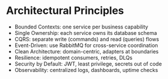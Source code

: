 # Architectural Principles

- Bounded Contexts: one service per business capability
- Single Ownership: each service owns its database schema
- CQRS: separate write (commands) and read (queries) flows
- Event-Driven: use RabbitMQ for cross-service coordination
- Clean Architecture: domain-centric, adapters at boundaries
- Resilience: idempotent consumers, retries, DLQs
- Security by Default: JWT, least privilege, secrets out of code
- Observability: centralized logs, dashboards, uptime checks